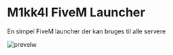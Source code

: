 # M1kk4l FiveM Launcher
En simpel FiveM launcher der kan bruges til alle servere

![preveiw](https://cdn.discordapp.com/attachments/996010524133294100/1029107457462640740/unknown.png)
